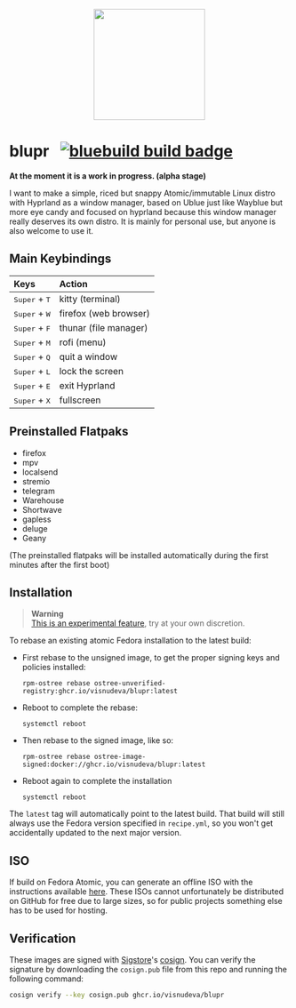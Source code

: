 <p align="center">
  <a href="https://github.com/visnudeva/blupr">
    <img src="https://github.com/visnudeva/blupr/blob/main/blupr00.png" width=200 />
  </a>
</p>

# blupr &nbsp; [![bluebuild build badge](https://github.com/visnudeva/blupr/actions/workflows/build.yml/badge.svg)](https://github.com/visnudeva/blupr/actions/workflows/build.yml)

**At the moment it is a work in progress. (alpha stage)**

I want to make a simple, riced but snappy Atomic/immutable Linux distro with Hyprland as a window manager, 
based on Ublue just like Wayblue but more eye candy and focused on hyprland because this window manager really deserves its own distro.
It is mainly for personal use, but anyone is also welcome to use it.

## Main Keybindings

<div align="left">

| Keys | Action |
| :--- | :--- |
| <kbd>Super</kbd> + <kbd>T</kbd> | kitty (terminal) |
| <kbd>Super</kbd> + <kbd>W</kbd> | firefox (web browser) |
| <kbd>Super</kbd> + <kbd>F</kbd> | thunar (file manager) |
| <kbd>Super</kbd> + <kbd>M</kbd> | rofi (menu) |
| <kbd>Super</kbd> + <kbd>Q</kbd> | quit a window |
| <kbd>Super</kbd> + <kbd>L</kbd> | lock the screen |
| <kbd>Super</kbd> + <kbd>E</kbd> | exit Hyprland |
| <kbd>Super</kbd> + <kbd>X</kbd> | fullscreen |

</div>

## Preinstalled Flatpaks

<div>

- firefox
- mpv
- localsend
- stremio
- telegram
- Warehouse
- Shortwave
- gapless
- deluge
- Geany

(The preinstalled flatpaks will be installed automatically during the first minutes after the first boot)
</div>


## Installation

> **Warning**  
> [This is an experimental feature](https://www.fedoraproject.org/wiki/Changes/OstreeNativeContainerStable), try at your own discretion.

To rebase an existing atomic Fedora installation to the latest build:

- First rebase to the unsigned image, to get the proper signing keys and policies installed:
  ```
  rpm-ostree rebase ostree-unverified-registry:ghcr.io/visnudeva/blupr:latest
  ```
- Reboot to complete the rebase:
  ```
  systemctl reboot
  ```
- Then rebase to the signed image, like so:
  ```
  rpm-ostree rebase ostree-image-signed:docker://ghcr.io/visnudeva/blupr:latest
  ```
- Reboot again to complete the installation
  ```
  systemctl reboot
  ```

The `latest` tag will automatically point to the latest build. That build will still always use the Fedora version specified in `recipe.yml`, so you won't get accidentally updated to the next major version.

## ISO

If build on Fedora Atomic, you can generate an offline ISO with the instructions available [here](https://blue-build.org/learn/universal-blue/#fresh-install-from-an-iso). These ISOs cannot unfortunately be distributed on GitHub for free due to large sizes, so for public projects something else has to be used for hosting.

## Verification

These images are signed with [Sigstore](https://www.sigstore.dev/)'s [cosign](https://github.com/sigstore/cosign). You can verify the signature by downloading the `cosign.pub` file from this repo and running the following command:

```bash
cosign verify --key cosign.pub ghcr.io/visnudeva/blupr
```
